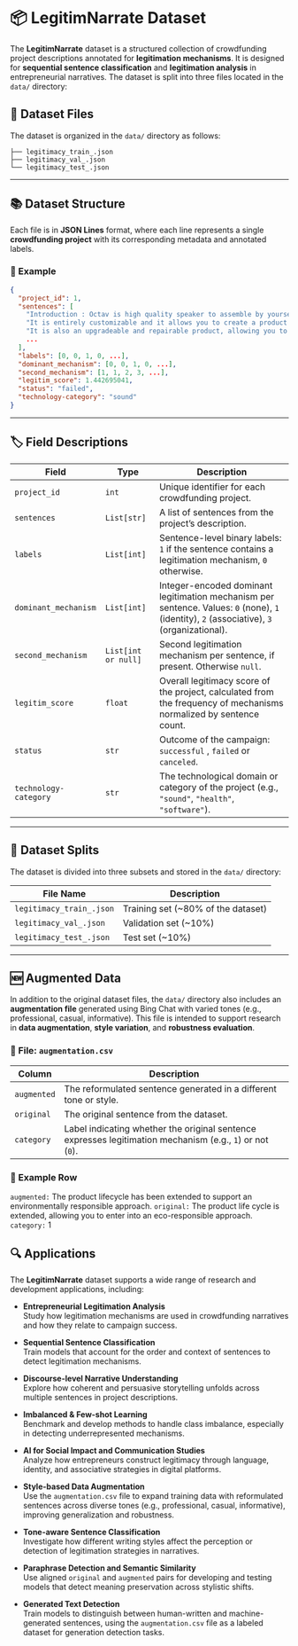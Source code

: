 # 📦 LegitimNarrate Dataset

The **LegitimNarrate** dataset is a structured collection of crowdfunding project descriptions annotated for **legitimation mechanisms**. It is designed for **sequential sentence classification** and **legitimation analysis** in entrepreneurial narratives. The dataset is split into three files located in the `data/` directory:

## 📂 Dataset Files 
The dataset is organized in the `data/` directory as follows: 
``` data/ 
├── legitimacy_train_.json
├── legitimacy_val_.json 
└── legitimacy_test_.json 
```

---

## 📚 Dataset Structure

Each file is in **JSON Lines** format, where each line represents a single **crowdfunding project** with its corresponding metadata and annotated labels.

### 📌 Example

```json
{
  "project_id": 1,
  "sentences": [
    "Introduction : Octav is high quality speaker to assemble by yourself.",
    "It is entirely customizable and it allows you to create a product which suits you.",
    "It is also an upgradeable and repairable product, allowing you to extend its life cycle and consequently to have a controlled and eco-friendly way of buying.",
    ...
  ],
  "labels": [0, 0, 1, 0, ...],
  "dominant_mechanism": [0, 0, 1, 0, ...],
  "second_mechanism": [1, 1, 2, 3, ...],
  "legitim_score": 1.442695041,
  "status": "failed",
  "technology-category": "sound"
}
```

---

## 🏷 Field Descriptions

| Field                 | Type                | Description |
|----------------------|---------------------|-------------|
| `project_id`          | `int`               | Unique identifier for each crowdfunding project. |
| `sentences`           | `List[str]`         | A list of sentences from the project’s description. |
| `labels`              | `List[int]`         | Sentence-level binary labels: `1` if the sentence contains a legitimation mechanism, `0` otherwise. |
| `dominant_mechanism`  | `List[int]`         | Integer-encoded dominant legitimation mechanism per sentence. Values: `0` (none), `1` (identity), `2` (associative), `3` (organizational). |
| `second_mechanism`    | `List[int or null]` | Second legitimation mechanism per sentence, if present. Otherwise `null`. |
| `legitim_score`       | `float`             | Overall legitimacy score of the project, calculated from the frequency of mechanisms normalized by sentence count. |
| `status`              | `str`               | Outcome of the campaign: `successful` , `failed` or `canceled`. |
| `technology-category` | `str`               | The technological domain or category of the project (e.g., `"sound"`, `"health"`, `"software"`). |

---

## 🧪 Dataset Splits

The dataset is divided into three subsets and stored in the `data/` directory:

| File Name                 | Description                         |
|---------------------------|-------------------------------------|
| `legitimacy_train_.json` | Training set (~80% of the dataset)  |
| `legitimacy_val_.json`   | Validation set (~10%)               |
| `legitimacy_test_.json`  | Test set (~10%)                     |

---

## 🆕 Augmented Data

In addition to the original dataset files, the `data/` directory also includes an **augmentation file** generated using Bing Chat with varied tones (e.g., professional, casual, informative). This file is intended to support research in **data augmentation**, **style variation**, and **robustness evaluation**.

### 📄 File: `augmentation.csv`

| Column     | Description |
|------------|-------------|
| `augmented`| The reformulated sentence generated in a different tone or style. |
| `original` | The original sentence from the dataset. |
| `category` | Label indicating whether the original sentence expresses legitimation mechanism (e.g., `1`) or not (`0`). |

### 🧪 Example Row

`augmented:` The product lifecycle has been extended to support an environmentally responsible approach.
`original:` The product life cycle is extended, allowing you to enter into an eco-responsible approach.
`category:` 1

## 🔍 Applications

The **LegitimNarrate** dataset supports a wide range of research and development applications, including:

- **Entrepreneurial Legitimation Analysis**  
  Study how legitimation mechanisms are used in crowdfunding narratives and how they relate to campaign success.

- **Sequential Sentence Classification**  
  Train models that account for the order and context of sentences to detect legitimation mechanisms.

- **Discourse-level Narrative Understanding**  
  Explore how coherent and persuasive storytelling unfolds across multiple sentences in project descriptions.

- **Imbalanced & Few-shot Learning**  
  Benchmark and develop methods to handle class imbalance, especially in detecting underrepresented mechanisms.

- **AI for Social Impact and Communication Studies**  
  Analyze how entrepreneurs construct legitimacy through language, identity, and associative strategies in digital platforms.

- **Style-based Data Augmentation**  
  Use the `augmentation.csv` file to expand training data with reformulated sentences across diverse tones (e.g., professional, casual, informative), improving generalization and robustness.

- **Tone-aware Sentence Classification**  
  Investigate how different writing styles affect the perception or detection of legitimation strategies in narratives.

- **Paraphrase Detection and Semantic Similarity**  
  Use aligned `original` and `augmented` pairs for developing and testing models that detect meaning preservation across stylistic shifts.

- **Generated Text Detection**  
  Train models to distinguish between human-written and machine-generated sentences, using the `augmentation.csv` file as a labeled dataset for generation detection tasks.
